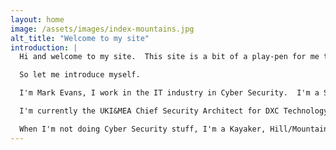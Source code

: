 ```yaml
---
layout: home
image: /assets/images/index-mountains.jpg
alt_title: "Welcome to my site"
introduction: |
  Hi and welcome to my site.  This site is a bit of a play-pen for me to experiment with static web sites, Git Pages, Jekyll, etc.

  So let me introduce myself.

  I'm Mark Evans, I work in the IT industry in Cyber Security.  I'm a Security Technologist and Enterprise Security Architect, with a broad experience across multiple industry sectors, but especially strong in Public Sector.  I'm currently focused on security in the context of Digital Transformation and how we ensure that Security enables Digital Transformation.

  I'm currently the UKI&MEA Chief Security Architect for DXC Technology.  For more details of skillset, capabilities, work history and published white papers/articles, take a look at my [CV](cv.html). 

  When I'm not doing Cyber Security stuff, I'm a Kayaker, Hill/Mountain Walker, Climber, Skier!
---
```

